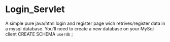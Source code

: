 # Login_Servlet
A simple pure java/html login and register page wich retrives/register data in a mysql database.
You'll need to create a new database on your MySql client
CREATE SCHEMA `userdb` ;

